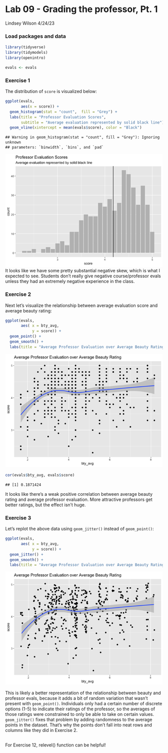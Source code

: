 Lab 09 - Grading the professor, Pt. 1
================
Lindsey Wilson
4/24/23

### Load packages and data

``` r
library(tidyverse) 
library(tidymodels)
library(openintro)
```

``` r
evals <- evals
```

### Exercise 1

The distribution of `score` is visualized below:

``` r
ggplot(evals,
       aes(x = score)) + 
  geom_histogram(stat = "count",  fill = "Grey") +
  labs(title = "Professor Evaluation Scores",
       subtitle = "Average evaluation represented by solid black line") + 
  geom_vline(xintercept = mean(evals$score), color = "Black")
```

    ## Warning in geom_histogram(stat = "count", fill = "Grey"): Ignoring unknown
    ## parameters: `binwidth`, `bins`, and `pad`

![](lab-09_files/figure-gfm/score-dist-1.png)<!-- --> It looks like we
have some pretty substantial negative skew, which is what I expected to
see. Students don’t really give negative course/professor evals unless
they had an extremely negative experience in the class.

### Exercise 2

Next let’s visualize the relationship between average evaluation score
and average beauty rating:

``` r
ggplot(evals,
       aes( x = bty_avg,
            y = score)) +
  geom_point() + 
  geom_smooth() +
  labs(title = "Average Professor Evaluation over Average Beauty Rating")
```

![](lab-09_files/figure-gfm/score-bty_avg-correlation-1.png)<!-- -->

``` r
cor(evals$bty_avg, evals$score)
```

    ## [1] 0.1871424

It looks like there’s a weak positive correlation between average beauty
rating and average professor evaluation. More attractive professors get
better ratings, but the effect isn’t huge.

### Exercise 3

Let’s replot the above data using `geom_jitter()` instead of
`geom_point()`:

``` r
ggplot(evals,
       aes( x = bty_avg,
            y = score)) +
  geom_jitter() + 
  geom_smooth() +
  labs(title = "Average Professor Evaluation over Average Beauty Rating")
```

![](lab-09_files/figure-gfm/score-bty_avg-jitter-1.png)<!-- -->

This is likely a better representation of the relationship between
beauty and professor evals, because it adds a bit of random variation
that wasn’t present with `geom_point()`. Individuals only had a certain
number of discrete options (1-5) to indicate their ratings of the
professor, so the averages of those ratings were constrained to only be
able to take on certain values. `geom_jitter()` fixes that problem by
adding randomness to the average points in the dataset. That’s why the
points don’t fall into neat rows and columns like they did in Exercise
2.

## 

For Exercise 12, relevel() function can be helpful!
